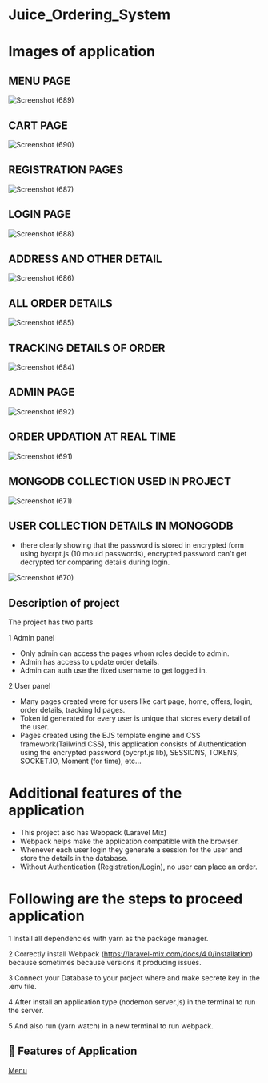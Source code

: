 # Juice_Ordering_System
 
# Images of  application 

## MENU PAGE 

![Screenshot (689)](https://user-images.githubusercontent.com/74869287/130790075-0b1a47d1-0f69-4d30-8fab-cd1fbfd93ad2.png)

## CART PAGE

![Screenshot (690)](https://user-images.githubusercontent.com/74869287/130790055-80a4f933-2483-41a9-9373-378135ad43b2.png)

## REGISTRATION PAGES

![Screenshot (687)](https://user-images.githubusercontent.com/74869287/130790152-befda7e5-50a6-42ea-9250-128f78b40c6f.png)

## LOGIN PAGE

![Screenshot (688)](https://user-images.githubusercontent.com/74869287/130790105-dea4920e-77db-4b89-b472-ce4ec216631e.png)

## ADDRESS AND OTHER DETAIL

![Screenshot (686)](https://user-images.githubusercontent.com/74869287/130789519-fbbbad6d-fe0a-45b7-ba05-f248e6442798.png)

## ALL ORDER DETAILS

![Screenshot (685)](https://user-images.githubusercontent.com/74869287/130789492-cfabe5db-7d0c-4a4f-846a-04e5f9e5898f.png)

## TRACKING DETAILS OF ORDER

![Screenshot (684)](https://user-images.githubusercontent.com/74869287/130789469-cfb1e9f0-bfd4-4ae3-baea-c76ceb3f9f99.png)

## ADMIN PAGE 
![Screenshot (692)](https://user-images.githubusercontent.com/74869287/130791176-46926f65-32ac-419c-a953-3a68ee2f9712.png)

## ORDER UPDATION AT REAL TIME
![Screenshot (691)](https://user-images.githubusercontent.com/74869287/130940735-25694e17-a54c-498e-a02c-f2f94c35b2dc.png)


## MONGODB COLLECTION USED IN PROJECT

![Screenshot (671)](https://user-images.githubusercontent.com/74869287/130317439-0f21a200-3ad5-4355-8f33-817553c875dd.png)

## USER COLLECTION DETAILS IN MONOGODB

* there clearly showing that the password is stored in encrypted form using bycrpt.js (10 mould passwords),
  encrypted password can't get decrypted for comparing details during login.
  
![Screenshot (670)](https://user-images.githubusercontent.com/74869287/130317453-98aca5c7-0124-403b-81c9-9099efa3bb06.png)

## Description of project

The project has two parts

1 Admin panel
 * Only admin can access the pages whom roles decide to admin. 
 * Admin has access to update order details.
 * Admin can auth use the fixed username to get logged in.
 
2 User panel
 * Many pages created were for users like cart page, home, offers, login,    order details, tracking Id pages.
 * Token id generated for every user is unique that stores every detail of the user.
 * Pages created using the EJS template engine and CSS framework(Tailwind CSS), this application consists of Authentication using the encrypted password (bycrpt.js lib), SESSIONS, TOKENS, SOCKET.IO, Moment (for time), etc...

# Additional features of the application
 * This project also has Webpack (Laravel Mix)
 * Webpack helps make the application compatible with the browser.
 * Whenever each user login they generate a session for the user and store the details in the database.
 * Without Authentication (Registration/Login), no user can place an order.

# Following are the steps to proceed application

 1 Install all dependencies with yarn as the package manager.
 
 2 Correctly install Webpack (https://laravel-mix.com/docs/4.0/installation) because sometimes because versions it producing issues.
 
 3 Connect your Database to your project where and make secrete key in the .env file.
 
 4 After install an application type (nodemon server.js) in the terminal to run the server.
 
 5 And also run (yarn watch) in a new terminal to run webpack.
 
## 🚀 Features of Application

[Menu](https://github.com/codeforgrow/Juice_Ordering_System)
